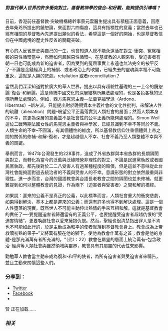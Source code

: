 ##### 對當代華人世界的許多衝突對立，基督教神學的復合-和好觀，能夠提供引導嗎？ 

日前，香港前任基督教·突破機構總幹事蔡元雲醫生提出具有積極正面意義，回應去年柴玲所提出的饒恕論，來面對六四傷痕，這具有指標性的意義；當然去年也已經有相關的基督教內先進提出類似的看法，希望這是一個好的開始，也是基督教信仰在中國處境的歷史性反省的關鍵突破。

有心的人反省歷史與自己的一生，也會知道人總不能永遠活在對立-衝突、冤冤相報的惡性循環當中，然而如何超越惡性循環–，在基督教的人觀來看，受迫害者有朝一日也可能成為新的迫害者，因為受到的冤屈事實上永遠也無法完全的被平反了–不論是金錢經濟上的補償、或者政治上的改變，已經失去的靈魂與幸福不可能重返，這就是人類的悲劇。retaliation 或者reconciliation？  
  
當然我們深深知道對於廣大的華人世界，提出以具有超驗性基礎的三一上帝的饒恕論-復合-和解論，這是傳統中國文化的深層結構所無法處理的，也是各色各樣的思潮所無法處理的。例如，西方馬克思主義—法蘭克福學派（Ardono、Hbermas）–新左派，只能提出對於晚期資本主義社會的文化性批判，來解決人性的疏離（alienation）問題–盼望公平正義落實到人類社會的層面；然而人類本身的不幸，其更為深層的意義並不是社會性的公平正義所能夠處理的。Simon Weil 這位二戰時期法國女性的馬克思主義者與神學家，已經意識到不幸不等同於不義。人類生命的不幸–不圓滿，有其個體性的維度，所以基督教信仰注重個體與上帝之間的關係的修補-和解-復和，才是超越個人不幸、社會不義乃至人類整體不幸與不義的關鍵。

舉例而言，1947年台灣發生的228事件，造成了外省族群與本省族群的長期隔閡與對立，而轉化為當今的泛藍與泛綠陣營非理性的對立，不論是民進黨執政或者國民黨執政，都先後對於二二八受害人有過某種程度的賠償，但是這並不意味從此台灣社會能夠面對過去統治者的不義與受害人的不幸。意識形態的對立依然嚴重與非理性。進一步而言，台灣的國語教會與台語長老教會之間的隔閡也並未修補，就更難提到如何以整體教會的見證，作為兩下（迫害者與受害者）之間和解的橋樑。

如果說：遲來的公義不是真正的公義，以此標準而言，人類社會重大的衝突悲劇，如果得到解決，基本上都是遲來的公義；而還有許多也得不到解決處理。這是一個人性墮落的現實，既然世人不可能主動伸出熱情的手來互相和解，這就是基督教會的責任了—-要提醒迫害者歸還當有的正義公平，也要提醒受迫害者超越仇恨的”受迫害情結“，更要喚醒社會以愛來擁抱仇恨。然而，聖經也很清楚指出罪人是不肯也不可能如此行的，於是主動成為和平的使者就落到基督教會身上。教會成為上帝救贖初熟的果子–”又將萬有服在他的腳下，使他為教會作萬有之首；教會是他的身體-是那充滿萬有者所充滿的。“（弗1：22）教會在屬靈的層面上統治萬有–包含政治-經濟等人類社會與自然領域與靈界，教會具有其屬靈的代表性來影響。

勸勉華人教會當主動來成為復和-和平的使者，為所有迫害者與受迫害者來禱告，並且主動來關懷這些人們。

### 分享到：

  * [Twitter](https://aubinchang1.wordpress.com/2013/06/05/%e5%9f%ba%e7%9d%a3%e6%95%99%e5%be%a9%e5%92%8c-%e5%92%8c%e5%a5%bd%e7%a5%9e%e5%ad%b8%e7%9a%84%e5%bb%ba%e6%a7%8b-%e5%9c%a8%e7%95%b6%e4%bb%a3%e8%8f%af%e4%ba%ba%e7%a4%be%e6%9c%83%e8%88%87%e6%95%99%e6%9c%83/?share=twitter "点击分享到Twitter")
  * [Facebook](https://aubinchang1.wordpress.com/2013/06/05/%e5%9f%ba%e7%9d%a3%e6%95%99%e5%be%a9%e5%92%8c-%e5%92%8c%e5%a5%bd%e7%a5%9e%e5%ad%b8%e7%9a%84%e5%bb%ba%e6%a7%8b-%e5%9c%a8%e7%95%b6%e4%bb%a3%e8%8f%af%e4%ba%ba%e7%a4%be%e6%9c%83%e8%88%87%e6%95%99%e6%9c%83/?share=facebook "点击分享到 Facebook ")
  * 


赞 正在加载……

### _相关_

